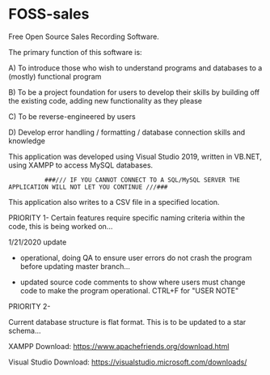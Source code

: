 # FOSS-sales
Free Open Source Sales Recording Software.

The primary function of this software is: 

   A) To introduce those who wish to understand programs and databases to a (mostly) functional program
   
   B) To be a project foundation for users to develop their skills by building off the existing code, 
      adding new functionality as they please
      
   C) To be reverse-engineered by users
   
   D) Develop error handling / formatting / database connection skills and knowledge
   
This application was developed using Visual Studio 2019, written in VB.NET, using XAMPP to access MySQL databases.

              ###/// IF YOU CANNOT CONNECT TO A SQL/MySQL SERVER THE APPLICATION WILL NOT LET YOU CONTINUE ///###

This application also writes to a CSV file in a specified location.

PRIORITY 1-
Certain features require specific naming criteria within the code, this is being worked on... 

1/21/2020 update

- operational, doing QA to ensure user errors do not crash the program before updating master branch...

- updated source code comments to show where users must change code to make the program operational. CTRL+F for "USER NOTE"


PRIORITY 2-

Current database structure is flat format. This is to be updated to a star schema...

XAMPP Download: https://www.apachefriends.org/download.html

Visual Studio Download: https://visualstudio.microsoft.com/downloads/

